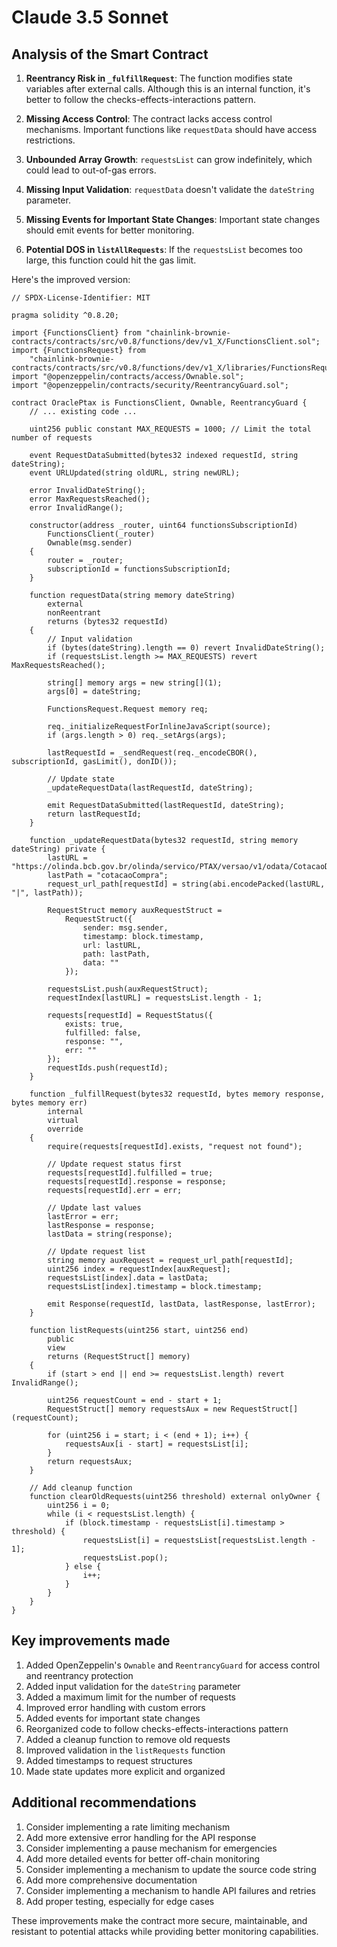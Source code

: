 # Claude 3.5 Sonnet

## Analysis of the Smart Contract

1. **Reentrancy Risk in `_fulfillRequest`**:
The function modifies state variables after external calls. Although this is an internal function, it's better to follow the checks-effects-interactions pattern.

2. **Missing Access Control**:
The contract lacks access control mechanisms. Important functions like `requestData` should have access restrictions.

3. **Unbounded Array Growth**:
`requestsList` can grow indefinitely, which could lead to out-of-gas errors.

4. **Missing Input Validation**:
`requestData` doesn't validate the `dateString` parameter.

5. **Missing Events for Important State Changes**:
Important state changes should emit events for better monitoring.

6. **Potential DOS in `listAllRequests`**:
If the `requestsList` becomes too large, this function could hit the gas limit.

Here's the improved version:

```solidity
// SPDX-License-Identifier: MIT

pragma solidity ^0.8.20;

import {FunctionsClient} from "chainlink-brownie-contracts/contracts/src/v0.8/functions/dev/v1_X/FunctionsClient.sol";
import {FunctionsRequest} from
    "chainlink-brownie-contracts/contracts/src/v0.8/functions/dev/v1_X/libraries/FunctionsRequest.sol";
import "@openzeppelin/contracts/access/Ownable.sol";
import "@openzeppelin/contracts/security/ReentrancyGuard.sol";

contract OraclePtax is FunctionsClient, Ownable, ReentrancyGuard {
    // ... existing code ...

    uint256 public constant MAX_REQUESTS = 1000; // Limit the total number of requests
    
    event RequestDataSubmitted(bytes32 indexed requestId, string dateString);
    event URLUpdated(string oldURL, string newURL);
    
    error InvalidDateString();
    error MaxRequestsReached();
    error InvalidRange();

    constructor(address _router, uint64 functionsSubscriptionId) 
        FunctionsClient(_router) 
        Ownable(msg.sender) 
    {
        router = _router;
        subscriptionId = functionsSubscriptionId;
    }

    function requestData(string memory dateString) 
        external 
        nonReentrant 
        returns (bytes32 requestId) 
    {
        // Input validation
        if (bytes(dateString).length == 0) revert InvalidDateString();
        if (requestsList.length >= MAX_REQUESTS) revert MaxRequestsReached();

        string[] memory args = new string[](1);
        args[0] = dateString;

        FunctionsRequest.Request memory req;

        req._initializeRequestForInlineJavaScript(source);
        if (args.length > 0) req._setArgs(args);

        lastRequestId = _sendRequest(req._encodeCBOR(), subscriptionId, gasLimit(), donID());
        
        // Update state
        _updateRequestData(lastRequestId, dateString);

        emit RequestDataSubmitted(lastRequestId, dateString);
        return lastRequestId;
    }

    function _updateRequestData(bytes32 requestId, string memory dateString) private {
        lastURL = "https://olinda.bcb.gov.br/olinda/servico/PTAX/versao/v1/odata/CotacaoDolarDia";
        lastPath = "cotacaoCompra";
        request_url_path[requestId] = string(abi.encodePacked(lastURL, "|", lastPath));

        RequestStruct memory auxRequestStruct =
            RequestStruct({
                sender: msg.sender,
                timestamp: block.timestamp,
                url: lastURL,
                path: lastPath,
                data: ""
            });
            
        requestsList.push(auxRequestStruct);
        requestIndex[lastURL] = requestsList.length - 1;

        requests[requestId] = RequestStatus({
            exists: true,
            fulfilled: false,
            response: "",
            err: ""
        });
        requestIds.push(requestId);
    }

    function _fulfillRequest(bytes32 requestId, bytes memory response, bytes memory err) 
        internal 
        virtual 
        override 
    {
        require(requests[requestId].exists, "request not found");

        // Update request status first
        requests[requestId].fulfilled = true;
        requests[requestId].response = response;
        requests[requestId].err = err;

        // Update last values
        lastError = err;
        lastResponse = response;
        lastData = string(response);

        // Update request list
        string memory auxRequest = request_url_path[requestId];
        uint256 index = requestIndex[auxRequest];
        requestsList[index].data = lastData;
        requestsList[index].timestamp = block.timestamp;

        emit Response(requestId, lastData, lastResponse, lastError);
    }

    function listRequests(uint256 start, uint256 end) 
        public 
        view 
        returns (RequestStruct[] memory) 
    {
        if (start > end || end >= requestsList.length) revert InvalidRange();
        
        uint256 requestCount = end - start + 1;
        RequestStruct[] memory requestsAux = new RequestStruct[](requestCount);

        for (uint256 i = start; i < (end + 1); i++) {
            requestsAux[i - start] = requestsList[i];
        }
        return requestsAux;
    }

    // Add cleanup function
    function clearOldRequests(uint256 threshold) external onlyOwner {
        uint256 i = 0;
        while (i < requestsList.length) {
            if (block.timestamp - requestsList[i].timestamp > threshold) {
                requestsList[i] = requestsList[requestsList.length - 1];
                requestsList.pop();
            } else {
                i++;
            }
        }
    }
}
```

## Key improvements made

1. Added OpenZeppelin's `Ownable` and `ReentrancyGuard` for access control and reentrancy protection
2. Added input validation for the `dateString` parameter
3. Added a maximum limit for the number of requests
4. Improved error handling with custom errors
5. Added events for important state changes
6. Reorganized code to follow checks-effects-interactions pattern
7. Added a cleanup function to remove old requests
8. Improved validation in the `listRequests` function
9. Added timestamps to request structures
10. Made state updates more explicit and organized

## Additional recommendations

1. Consider implementing a rate limiting mechanism
2. Add more extensive error handling for the API response
3. Consider implementing a pause mechanism for emergencies
4. Add more detailed events for better off-chain monitoring
5. Consider implementing a mechanism to update the source code string
6. Add more comprehensive documentation
7. Consider implementing a mechanism to handle API failures and retries
8. Add proper testing, especially for edge cases

These improvements make the contract more secure, maintainable, and resistant to potential attacks while providing better monitoring capabilities.
